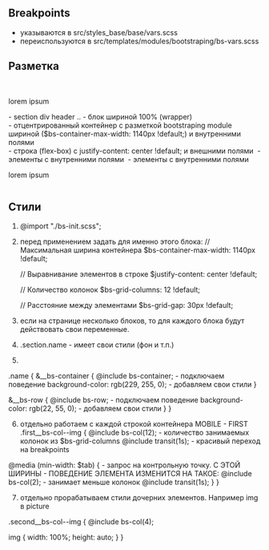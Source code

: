 ## Breakpoints 
- указываются в src/styles_base/base/vars.scss
- переиспользуются в src/templates/modules/bootstraping/bs-vars.scss

## Разметка

<section class="section name">   
  <div class="name__bs-container">
      <div class="name__bs-row first">
        <img src="" alt="" class="first__bs-col--img">
        <img src="" alt="" class="first__bs-col--img">
      </div>
      <div class="name__bs-row second">
        <p class="second__bs-col--text">lorem ipsum</p>
        <img src="" alt="" class="second__bs-col--img">
      </div>    
  </div>
</section>

<section class="section name">  - section div header .. - блок шириной 100% (wrapper) 
  <div class="name__bs-container"> - отцентрированный контейнер с разметкой bootstraping module шириной ($bs-container-max-width: 1140px !default;) и внутренними полями
      <div class="name__bs-row first"> - строка (flex-box) с justify-content: center !default; и внешними полями
        <img src="" alt="" class="first__bs-col--img"> - элементы с внутренними полями
        <img src="" alt="" class="first__bs-col--img"> - элементы с внутренними полями
      </div>
      <div class="name__bs-row second">
        <p class="second__bs-col--text">lorem ipsum</p>
        <img src="" alt="" class="second__bs-col--img">
      </div>    
  </div>
</section>


## Стили
1.  @import "./bs-init.scss";
2.  перед применением задать для именно этого блока:
    // Максимальная ширина контейнера
    $bs-container-max-width: 1140px !default;

    // Выравнивание элементов в строке
    $justify-content: center !default;

    // Количество колонок
    $bs-grid-columns: 12 !default;

    // Расстояние между элементами
    $bs-grid-gap: 30px !default;

3. если на странице несколько блоков, то для каждого блока будут действовать свои переменные.

4. .section.name - имеет свои стили (фон и т.п.)

5. 
.name {
  &__bs-container {
    @include bs-container; - подключаем поведение 
    background-color: rgb(229, 255, 0); - добавляем свои стили
  }

  &__bs-row { 
    @include bs-row; - подключаем поведение 
    background-color: rgb(22, 55, 0); - добавляем свои стили
  }
}

6.  отдельно работаем с каждой строкой контейнера MOBILE - FIRST
.first__bs-col--img {
  @include bs-col(12); - количество занимаемых колонок из $bs-grid-columns
  @include transit(1s); - красивый переход на breakpoints

  @media (min-width: $tab) { - запрос на контрольную точку.  С ЭТОЙ ШИРИНЫ - ПОВЕДЕНИЕ ЭЛЕМЕНТА ИЗМЕНИТСЯ НА ТАКОЕ:
    @include bs-col(2);  - занимает меньше колонок
    @include transit(1s);
  }
}

7. отдельно прорабатываем стили дочерних элементов. Например img в picture

.second__bs-col--img {
  @include bs-col(4);

  img {
    width: 100%;
    height: auto;
  }
}
